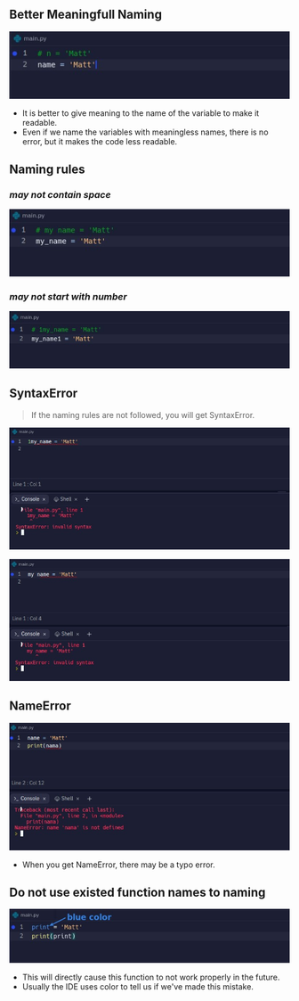 ## **Better Meaningfull Naming**

![Alt meaningfull name](pic/01.jpg)

- It is better to give meaning to the name of the variable to make it readable.
- Even if we name the variables with meaningless names, there is no error, but it makes the code less readable.

## **Naming rules**

### _may not contain space_

![Alt no space](pic/02.jpg)

### _may not start with number_

![Alt don't start with number](pic/03.jpg)

## **SyntaxError**

> If the naming rules are not followed, you will get SyntaxError.

![Alt SyntaxError1](pic/04.jpg)

![Alt SyntaxError2](pic/05.jpg)

## **NameError**

![Alt NameError](pic/06.jpg)

- When you get NameError, there may be a typo error.

## **Do not use existed function names to naming**

![Alt](pic/07.jpg)

- This will directly cause this function to not work properly in the future.
- Usually the IDE uses color to tell us if we've made this mistake.

